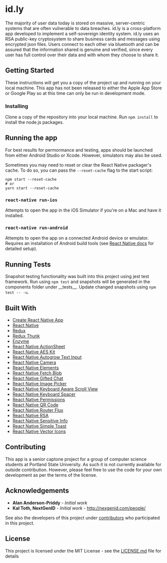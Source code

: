 # id.ly

The majority of user data today is stored on massive, server-centric systems that are often vulnerable to data breaches. id.ly is a cross-platform app developed to implement a self-sovereign identity system. id.ly uses an RSA public-key cryptosystem to share business cards and messages using encrypted json files. Users connect to each other via bluetooth and can be assured that the information shared is genuine and verified, since every user has full control over their data and with whom they choose to share it.

## Getting Started

These instructions will get you a copy of the project up and running on your local machine. This app has not been released to either the Apple App Store or Google Play so at this time can only be run in development mode.

### Installing

Clone a copy of the repository into your local machine. Run `npm install` to install the node.js packages.

## Running the app

For best results for permormance and testing, apps should be launched from either Android Studio or Xcode. However, simulators may also be used.

Sometimes you may need to reset or clear the React Native packager's cache. To do so, you can pass the `--reset-cache` flag to the start script:

```
npm start --reset-cache
# or
yarn start --reset-cache
```

### `react-native run-ios`

Attempts to open the app in the iOS Simulator if you're on a Mac and have it installed.

### `react-native run-android`

Attempts to open the app on a connected Android device or emulator. Requires an installation of Android build tools (see [React Native docs](https://facebook.github.io/react-native/docs/getting-started.html) for detailed setup). 

## Running Tests

Snapshot testing functionality was built into this project using jest test framework. Run using `npm test` and snapshots will be generated in the components folder under \_\_tests\_\_. Update changed snapshots using `npm test -- -u`.


## Built With

* [Create React Native App](https://github.com/react-community/create-react-native-app)
* [React Native](https://github.com/facebook/react-native)
* [Redux](https://github.com/reactjs/redux)
* [Redux Thunk](https://github.com/reduxjs/redux-thunk)
* [Enzyme](https://github.com/airbnb/enzyme)
* [React Native ActionSheet](https://github.com/beefe/react-native-actionsheet)
* [React Native AES Kit](https://github.com/rocwangv/react-native-aes-kit)
* [React Native Autogrow Text Input](https://github.com/wix/react-native-autogrow-textinput)
* [React Native Camera](https://github.com/react-native-community/react-native-camera)
* [React Native Elements](https://github.com/react-native-training/react-native-elements)
* [React Native Fetch Blob](https://github.com/wkh237/react-native-fetch-blob)
* [React Native Gifted Chat](https://github.com/FaridSafi/react-native-gifted-chat)
* [React Native Image Picker](https://github.com/react-community/react-native-image-picker)
* [React Native Keyboard Aware Scroll View](https://github.com/APSL/react-native-keyboard-aware-scroll-view)
* [React Native Keyboard Spacer](https://github.com/Andr3wHur5t/react-native-keyboard-spacer)
* [React Native Permissions](https://github.com/yonahforst/react-native-permissions)
* [React Native QR Code](https://github.com/cssivision/react-native-qrcode)
* [React Native Router Flux](https://github.com/aksonov/react-native-router-flux)
* [React Native RSA](https://github.com/z-hao-wang/react-native-rsa)
* [React Native Sensitive Info](https://github.com/mCodex/react-native-sensitive-info)
* [React Native Simple Toast](https://github.com/vonovak/react-native-simple-toast)
* [React Native Vector Icons](https://github.com/oblador/react-native-vector-icons)


## Contributing

This app is a senior captone project for a group of computer science students at Portland State University. As such it is not currently available for outside contribution. However, please feel free to use the code for your own development as per the terms of the license.

## Acknowledgements

* **Alan Anderson-Priddy** - *Initial work*
* **Kal Toth, NextGenID** - *Initial work* - http://nexgenid.com/people/

See also the developers of this project under [contributors](https://github.com/bnelson777/id.ly/graphs/contributors) who participated in this project.

## License

This project is licensed under the MIT License - see the [LICENSE.md](LICENSE.md) file for details
